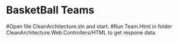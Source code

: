# BasketBall Teams

#Open file CleanArchitecture.sln and start.
#Run Team.Html in folder CleanArchitecture.Web.Controllers/HTML to get respone data.
